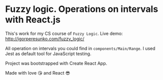 # Fuzzy logic. Operations on intervals with React.js

This's work for my CS course of `Fuzzy Logic`.
Live demo: http://igorperesunko.com/fuzzy_logic/

All operation on intervals you could find in `components/Main/Range`.
I used Jest as default tool for JavaScript testing.

Project was bootstrapped with Create React App.

Made with love 😘 and React 😎